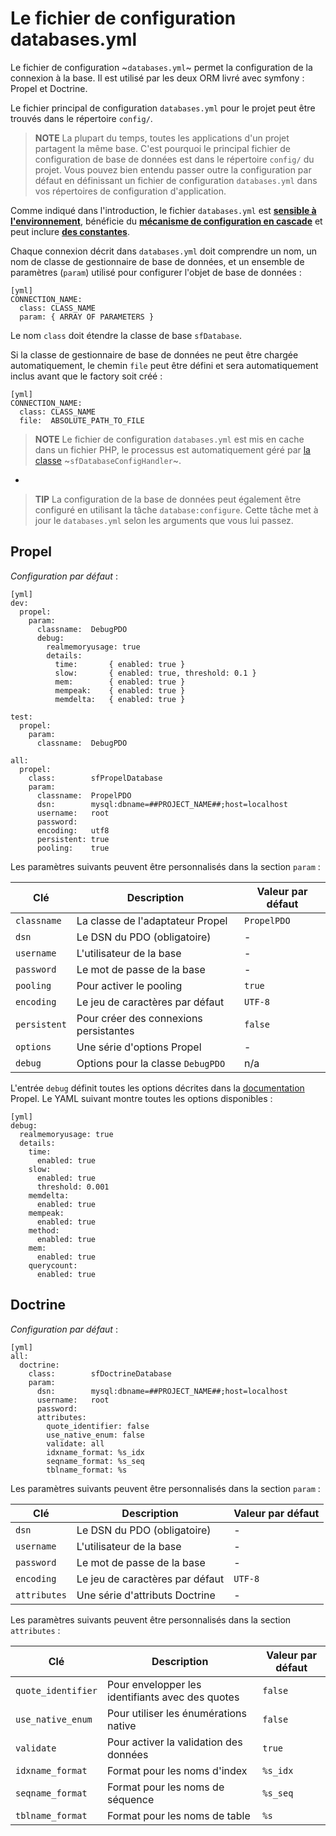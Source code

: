 ﻿Le fichier de configuration databases.yml
====================================

Le fichier de configuration ~`databases.yml`~ permet la configuration de
la connexion à la base. Il est utilisé par les deux ORM livré avec symfony : Propel et
Doctrine.

Le fichier principal de configuration `databases.yml` pour le projet peut être trouvés
dans le répertoire `config/`.

>**NOTE**
>La plupart du temps, toutes les applications d'un projet partagent la même
>base. C'est pourquoi le principal fichier de configuration de base de données est dans le
>répertoire `config/` du projet. Vous pouvez bien entendu passer outre la configuration
>par défaut en définissant un fichier de configuration `databases.yml` dans vos
>répertoires de configuration d'application.

Comme indiqué dans l'introduction, le fichier `databases.yml` est
[**sensible à l'environnement**](#chapter_03_sensibilisation_a_l_environnement), bénéficie du
[**mécanisme de configuration en cascade**](#chapter_03_configuration_en_cascade)
et peut inclure [**des constantes**](#chapter_03_constantes).

Chaque connexion décrit dans `databases.yml` doit comprendre un nom, un nom de classe
de gestionnaire de base de données, et un ensemble de paramètres (`param`) utilisé pour configurer
l'objet de base de données :

    [yml]
    CONNECTION_NAME:
      class: CLASS_NAME
      param: { ARRAY OF PARAMETERS }

Le nom `class` doit étendre la classe de base `sfDatabase`.

Si la classe de gestionnaire de base de données ne peut être chargée automatiquement, le chemin `file` peut être
défini et sera automatiquement inclus avant que le factory soit créé :

    [yml]
    CONNECTION_NAME:
      class: CLASS_NAME
      file:  ABSOLUTE_PATH_TO_FILE

>**NOTE**
>Le fichier de configuration `databases.yml` est mis en cache dans un fichier PHP, le
>processus est automatiquement géré par [la classe](#chapter_14_config_handlers_yml) 
>~`sfDatabaseConfigHandler`~.

-

>**TIP**
>La configuration de la base de données peut également être configuré en utilisant la
>tâche `database:configure`. Cette tâche met à jour le `databases.yml`
>selon les arguments que vous lui passez.

Propel
------

*Configuration par défaut* :

    [yml]
    dev:
      propel:
        param:
          classname:  DebugPDO
          debug:
            realmemoryusage: true
            details:
              time:       { enabled: true }
              slow:       { enabled: true, threshold: 0.1 }
              mem:        { enabled: true }
              mempeak:    { enabled: true }
              memdelta:   { enabled: true }

    test:
      propel:
        param:
          classname:  DebugPDO

    all:
      propel:
        class:        sfPropelDatabase
        param:
          classname:  PropelPDO
          dsn:        mysql:dbname=##PROJECT_NAME##;host=localhost
          username:   root
          password:   
          encoding:   utf8
          persistent: true
          pooling:    true

Les paramètres suivants peuvent être personnalisés dans la section `param` :

 | Clé          | Description                              | Valeur par défaut |
 | ------------ | ---------------------------------------- | ----------------- |
 | `classname`  | La classe de l'adaptateur Propel         | `PropelPDO`       |
 | `dsn`        | Le DSN du PDO (obligatoire)              | -                 |
 | `username`   | L'utilisateur de la base                 | -                 |
 | `password`   | Le mot de passe de la base               | -                 |
 | `pooling`    | Pour activer le pooling                  | `true`            |
 | `encoding`   | Le jeu de caractères par défaut          | `UTF-8`           |
 | `persistent` | Pour créer des connexions persistantes   | `false`           |
 | `options`    | Une série d'options Propel               | -                 |
 | `debug`      | Options pour la classe `DebugPDO`        | n/a               |

L'entrée `debug` définit toutes les options décrites dans la
[documentation](http://propel.phpdb.org/docs/api/1.4/runtime/propel-util/DebugPDO.html#class_details) Propel.
Le YAML suivant montre toutes les options disponibles :

    [yml]
    debug:
      realmemoryusage: true
      details:
        time:
          enabled: true
        slow:
          enabled: true
          threshold: 0.001
        memdelta:
          enabled: true
        mempeak:
          enabled: true
        method:
          enabled: true
        mem:
          enabled: true
        querycount:
          enabled: true

Doctrine
--------

*Configuration par défaut* :

    [yml]
    all:
      doctrine:
        class:        sfDoctrineDatabase
        param:
          dsn:        mysql:dbname=##PROJECT_NAME##;host=localhost
          username:   root
          password:   
          attributes:
            quote_identifier: false
            use_native_enum: false
            validate: all
            idxname_format: %s_idx
            seqname_format: %s_seq
            tblname_format: %s

Les paramètres suivants peuvent être personnalisés dans la section `param` :

 | Clé          | Description                              | Valeur par défaut |
 | ------------ | ---------------------------------------- | ----------------- |
 | `dsn`        | Le DSN du PDO (obligatoire)              | -                 |
 | `username`   | L'utilisateur de la base                 | -                 |
 | `password`   | Le mot de passe de la base               | -                 |
 | `encoding`   | Le jeu de caractères par défaut          | `UTF-8`           |
 | `attributes` | Une série d'attributs Doctrine           | -                 |

Les paramètres suivants peuvent être personnalisés dans la section `attributes` :

 | Clé                 | Description                                       | Valeur par défaut |
 | ------------------- | ------------------------------------------------- | ----------------- |
 | `quote_identifier`  | Pour envelopper les identifiants avec des quotes  | `false`           |
 | `use_native_enum`   | Pour utiliser les énumérations native             | `false`           |
 | `validate`          | Pour activer la validation des données            | `true`            |
 | `idxname_format`    | Format pour les noms d'index                      | `%s_idx`          |
 | `seqname_format`    | Format pour les noms de séquence                  | `%s_seq`          |
 | `tblname_format`    | Format pour les noms de table                     | `%s`              |
